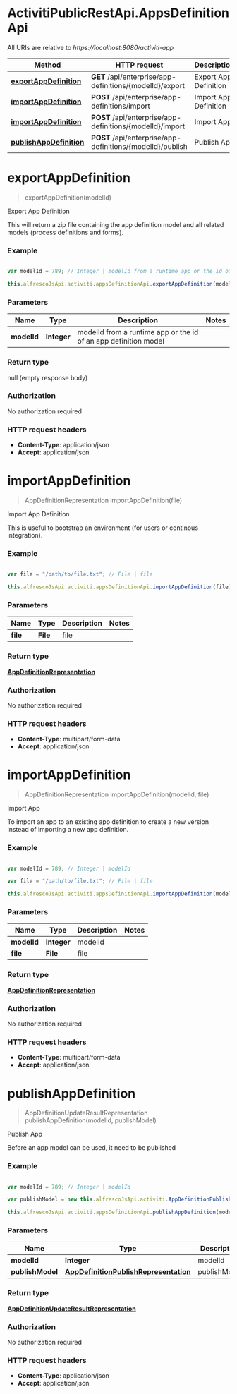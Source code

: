 # ActivitiPublicRestApi.AppsDefinitionApi

All URIs are relative to *https://localhost:8080/activiti-app*

Method | HTTP request | Description
------------- | ------------- | -------------
[**exportAppDefinition**](AppsDefinitionApi.md#exportAppDefinition) | **GET** /api/enterprise/app-definitions/{modelId}/export | Export App Definition
[**importAppDefinition**](AppsDefinitionApi.md#importAppDefinition) | **POST** /api/enterprise/app-definitions/import | Import App Definition
[**importAppDefinition**](AppsDefinitionApi.md#importAppDefinition) | **POST** /api/enterprise/app-definitions/{modelId}/import | Import App
[**publishAppDefinition**](AppsDefinitionApi.md#publishAppDefinition) | **POST** /api/enterprise/app-definitions/{modelId}/publish | Publish App


<a name="exportAppDefinition"></a>
# **exportAppDefinition**
> exportAppDefinition(modelId)

Export App Definition

This will return a zip file containing the app definition model and all related models (process definitions and forms).

### Example
```javascript

var modelId = 789; // Integer | modelId from a runtime app or the id of an app definition model

this.alfrescoJsApi.activiti.appsDefinitionApi.exportAppDefinition(modelId);
```

### Parameters

Name | Type | Description  | Notes
------------- | ------------- | ------------- | -------------
 **modelId** | **Integer**| modelId from a runtime app or the id of an app definition model | 

### Return type

null (empty response body)

### Authorization

No authorization required

### HTTP request headers

 - **Content-Type**: application/json
 - **Accept**: application/json

<a name="importAppDefinition"></a>
# **importAppDefinition**
> AppDefinitionRepresentation importAppDefinition(file)

Import App Definition

This is useful to bootstrap an environment (for users or continous integration).

### Example
```javascript

var file = "/path/to/file.txt"; // File | file

this.alfrescoJsApi.activiti.appsDefinitionApi.importAppDefinition(file);
```

### Parameters

Name | Type | Description  | Notes
------------- | ------------- | ------------- | -------------
 **file** | **File**| file | 

### Return type

[**AppDefinitionRepresentation**](AppDefinitionRepresentation.md)

### Authorization

No authorization required

### HTTP request headers

 - **Content-Type**: multipart/form-data
 - **Accept**: application/json

<a name="importAppDefinition"></a>
# **importAppDefinition**
> AppDefinitionRepresentation importAppDefinition(modelId, file)

Import App

To import an app to an existing app definition to create a new version instead of importing a new app definition.

### Example
```javascript

var modelId = 789; // Integer | modelId

var file = "/path/to/file.txt"; // File | file

this.alfrescoJsApi.activiti.appsDefinitionApi.importAppDefinition(modelId, file);
```

### Parameters

Name | Type | Description  | Notes
------------- | ------------- | ------------- | -------------
 **modelId** | **Integer**| modelId | 
 **file** | **File**| file | 

### Return type

[**AppDefinitionRepresentation**](AppDefinitionRepresentation.md)

### Authorization

No authorization required

### HTTP request headers

 - **Content-Type**: multipart/form-data
 - **Accept**: application/json

<a name="publishAppDefinition"></a>
# **publishAppDefinition**
> AppDefinitionUpdateResultRepresentation publishAppDefinition(modelId, publishModel)

Publish App

Before an app model can be used, it need to be published

### Example
```javascript

var modelId = 789; // Integer | modelId

var publishModel = new this.alfrescoJsApi.activiti.AppDefinitionPublishRepresentation(); // AppDefinitionPublishRepresentation | publishModel

this.alfrescoJsApi.activiti.appsDefinitionApi.publishAppDefinition(modelId, publishModel);
```

### Parameters

Name | Type | Description  | Notes
------------- | ------------- | ------------- | -------------
 **modelId** | **Integer**| modelId | 
 **publishModel** | [**AppDefinitionPublishRepresentation**](AppDefinitionPublishRepresentation.md)| publishModel | 

### Return type

[**AppDefinitionUpdateResultRepresentation**](AppDefinitionUpdateResultRepresentation.md)

### Authorization

No authorization required

### HTTP request headers

 - **Content-Type**: application/json
 - **Accept**: application/json


